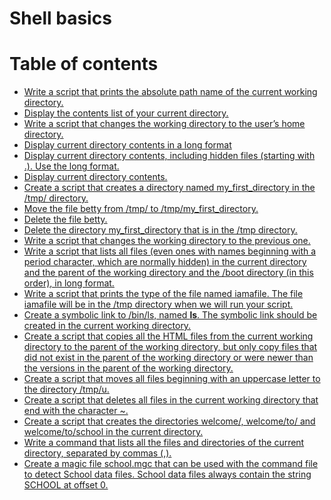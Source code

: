 # Shell basics

# Table of contents

* [Write a script that prints the absolute path name of the current working directory.](https://github.com/Chidiagb/alx-system_engineering-devops/blob/master/0x00-shell_basics/0-current_working_directory)
* [Display the contents list of your current directory.](https://github.com/Chidiagb/alx-system_engineering-devops/blob/master/0x00-shell_basics/1-listit)
* [Write a script that changes the working directory to the user’s home directory.](https://github.com/Chidiagb/alx-system_engineering-devops/blob/master/0x00-shell_basics/2-bring_me_home)
* [Display current directory contents in a long format](https://github.com/Chidiagb/alx-system_engineering-devops/blob/master/0x00-shell_basics/3-listfiles)
* [Display current directory contents, including hidden files (starting with .). Use the long format.](https://github.com/Chidiagb/alx-system_engineering-devops/blob/master/0x00-shell_basics/4-listmorefiles)
* [Display current directory contents.](https://github.com/Chidiagb/alx-system_engineering-devops/blob/master/0x00-shell_basics/5-listfilesdigitonly)
* [Create a script that creates a directory named my_first_directory in the /tmp/ directory.](https://github.com/Chidiagb/alx-system_engineering-devops/blob/master/0x00-shell_basics/6-firstdirectory)
* [Move the file betty from /tmp/ to /tmp/my_first_directory.](https://github.com/Chidiagb/alx-system_engineering-devops/blob/master/0x00-shell_basics/7-movethatfile)
* [Delete the file betty.](https://github.com/Chidiagb/alx-system_engineering-devops/blob/master/0x00-shell_basics/8-firstdelete)
* [Delete the directory my_first_directory that is in the /tmp directory.](https://github.com/Chidiagb/alx-system_engineering-devops/blob/master/0x00-shell_basics/9-firstdirdeletion)
* [Write a script that changes the working directory to the previous one.](https://github.com/Chidiagb/alx-system_engineering-devops/blob/master/0x00-shell_basics/10-back)
* [Write a script that lists all files (even ones with names beginning with a period character, which are normally hidden) in the current directory and the parent of the working directory and the /boot directory (in this order), in long format.](https://github.com/Chidiagb/alx-system_engineering-devops/blob/master/0x00-shell_basics/11-lists)
* [Write a script that prints the type of the file named iamafile. The file iamafile will be in the /tmp directory when we will run your script.](https://github.com/Chidiagb/alx-system_engineering-devops/blob/master/0x00-shell_basics/12-file_type)
* [Create a symbolic link to /bin/ls, named __ls__. The symbolic link should be created in the current working directory.](https://github.com/Chidiagb/alx-system_engineering-devops/blob/master/0x00-shell_basics/13-symbolic_link)
* [Create a script that copies all the HTML files from the current working directory to the parent of the working directory, but only copy files that did not exist in the parent of the working directory or were newer than the versions in the parent of the working directory.](https://github.com/Chidiagb/alx-system_engineering-devops/blob/master/0x00-shell_basics/14-copy_html)
* [Create a script that moves all files beginning with an uppercase letter to the directory /tmp/u.](https://github.com/Chidiagb/alx-system_engineering-devops/blob/master/0x00-shell_basics/100-lets_move)
* [Create a script that deletes all files in the current working directory that end with the character ~.](https://github.com/Chidiagb/alx-system_engineering-devops/blob/master/0x00-shell_basics/101-clean_emacs)
* [Create a script that creates the directories welcome/, welcome/to/ and welcome/to/school in the current directory.](https://github.com/Chidiagb/alx-system_engineering-devops/blob/master/0x00-shell_basics/102-tree)
* [Write a command that lists all the files and directories of the current directory, separated by commas (,).](https://github.com/Chidiagb/alx-system_engineering-devops/blob/master/0x00-shell_basics/103-commas)
* [Create a magic file school.mgc that can be used with the command file to detect School data files. School data files always contain the string SCHOOL at offset 0.](https://github.com/Chidiagb/alx-system_engineering-devops/blob/master/0x00-shell_basics/school.mgc)

